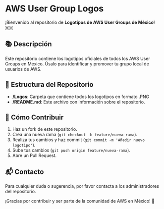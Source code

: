 # AWS User Group Logos
¡Bienvenido al repositorio de **Logotipos de AWS User Groups de México**! 🇲🇽

## 📚 Descripción

Este repositorio contiene los logotipos oficiales de todos los AWS User Groups en México. Úsalo para identificar y promover tu grupo local de usuarios de AWS.

## 📂 Estructura del Repositorio

- **/Logos**: Carpeta que contiene todos los logotipos en formato .PNG
- **/README.md**: Este archivo con información sobre el repositorio.

## 🚀 Cómo Contribuir

1. Haz un fork de este repositorio.
2. Crea una nueva rama (`git checkout -b feature/nueva-rama`).
3. Realiza tus cambios y haz commit (`git commit -m 'Añadir nuevo logotipo'`).
4. Sube tus cambios (`git push origin feature/nueva-rama`).
5. Abre un Pull Request.

## 📬 Contacto

Para cualquier duda o sugerencia, por favor contacta a los administradores del repositorio.

¡Gracias por contribuir y ser parte de la comunidad de AWS en México! 🎉